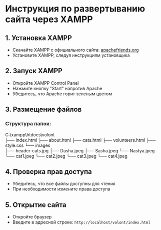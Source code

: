 # Инструкция по развертыванию сайта через XAMPP

## 1. Установка XAMPP
- Скачайте XAMPP с официального сайта: [apachefriends.org](https://www.apachefriends.org/)
- Установите XAMPP, следуя инструкциям установщика

## 2. Запуск XAMPP
- Откройте XAMPP Control Panel
- Нажмите кнопку "Start" напротив Apache
- Убедитесь, что Apache горит зеленым цветом

## 3. Размещение файлов
### Структура папок:
C:\xampp\htdocs\volont\
├── index.html
├── about.html
├── cats.html
├── volunteers.html
├── style.css
└── images\
  ├── header-cats.jpg
  ├── Dasha.jpeg
  ├── Sasha.jpeg
  └── Nastya.jpeg
  └── cat1.jpeg
  └── cat2.jpeg
  └── cat3.jpeg
  └── cat4.jpeg
## 4. Проверка прав доступа
- Убедитесь, что все файлы доступны для чтения
- При необходимости измените права доступа

## 5. Открытие сайта
- Откройте браузер
- Введите в адресной строке: `http://localhost/volont/index.html`
